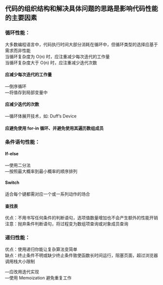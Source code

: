 ## 代码的组织结构和解决具体问题的思路是影响代码性能的主要因素
### 循环性能：
大多数编程语言中，代码执行时间大部分消耗在循环中，但循环类型的选择应基于需求而非性能  
当循环复杂度为 O(n) 时，应注重减少每次迭代的工作量  
当循环复杂度大于 O(n) 时，应注重减少迭代次数  

#### 应减少每次迭代的工作量
—倒序循环  
—将值存到局部变量中  

#### 应减少迭代的次数
—循环体展开技术，如: Duff’s Device  

#### 应避免使用 for-in 循环、并避免使用其遍历数组成员

### 条件语句性能：

#### If-else
—使用二分法  
—按照最大概率到最小概率的顺序排列  

#### Switch
适合每个键都需对应一个或一系列动作的场合  

#### 查找表
优点：不用书写任何条件的判断语句，选项值数量增加也不会产生额外的性能开销  
注意：抛弃条件判断语句，将过程变为数组项查询或对象成员查询  


### 递归性能：
优点：使用递归你能让复杂算法变简单  
缺点：终止条件不明或缺少终止条件致使函数长时间运行，阻塞页面，超过浏览器调用栈大小限制  

—应改用迭代实现  
—使用 Memoization 避免重复工作  